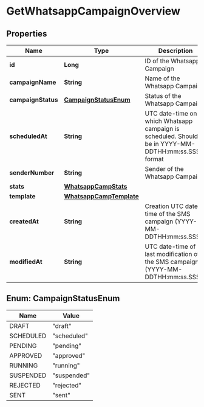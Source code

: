
# GetWhatsappCampaignOverview

## Properties
Name | Type | Description | Notes
------------ | ------------- | ------------- | -------------
**id** | **Long** | ID of the Whatsapp Campaign | 
**campaignName** | **String** | Name of the Whatsapp Campaign | 
**campaignStatus** | [**CampaignStatusEnum**](#CampaignStatusEnum) | Status of the Whatsapp Campaign | 
**scheduledAt** | **String** | UTC date-time on which Whatsapp campaign is scheduled. Should be in YYYY-MM-DDTHH:mm:ss.SSSZ format |  [optional]
**senderNumber** | **String** | Sender of the Whatsapp Campaign | 
**stats** | [**WhatsappCampStats**](WhatsappCampStats.md) |  |  [optional]
**template** | [**WhatsappCampTemplate**](WhatsappCampTemplate.md) |  | 
**createdAt** | **String** | Creation UTC date-time of the SMS campaign (YYYY-MM-DDTHH:mm:ss.SSSZ) | 
**modifiedAt** | **String** | UTC date-time of last modification of the SMS campaign (YYYY-MM-DDTHH:mm:ss.SSSZ) | 


<a name="CampaignStatusEnum"></a>
## Enum: CampaignStatusEnum
Name | Value
---- | -----
DRAFT | &quot;draft&quot;
SCHEDULED | &quot;scheduled&quot;
PENDING | &quot;pending&quot;
APPROVED | &quot;approved&quot;
RUNNING | &quot;running&quot;
SUSPENDED | &quot;suspended&quot;
REJECTED | &quot;rejected&quot;
SENT | &quot;sent&quot;



